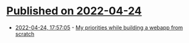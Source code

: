 # [Published on 2022-04-24](index.md)

* [2022-04-24, 17:57:05](https://news.ycombinator.com/item?id=31146458) - [My priorities while building a webapp from scratch](https://criya.notion.site/Building-Webapps-from-Scratch-6973efe8329e4a7bae2d271415e9f309)

